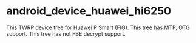 # android_device_huawei_hi6250
This TWRP device tree for Huawei P Smart (FIG).
This tree has MTP, OTG support. This tree has not FBE decrypt support.